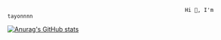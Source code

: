                                                             Hi 👋, I'm tayonnnn
 

[![Anurag's GitHub stats](https://github-readme-stats.vercel.app/api?username=tayonnnn&show_icons=true&theme=gruvbox_light)](https://github.com/anuraghazra/github-readme-stats)

